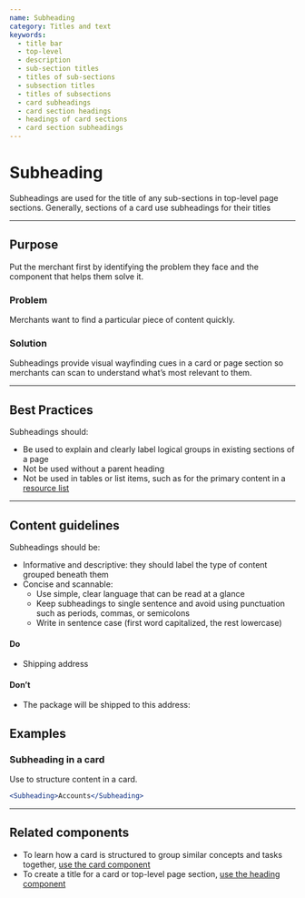 ```yaml
---
name: Subheading
category: Titles and text
keywords:
  - title bar
  - top-level
  - description
  - sub-section titles
  - titles of sub-sections
  - subsection titles
  - titles of subsections
  - card subheadings
  - card section headings
  - headings of card sections
  - card section subheadings
---
```


# Subheading

Subheadings are used for the title of any sub-sections in top-level page
sections. Generally, sections of a card use subheadings for their titles

---

## Purpose

Put the merchant first by identifying the problem they face and the component that helps them solve it.

### Problem

Merchants want to find a particular piece of content quickly.

### Solution

Subheadings provide visual wayfinding cues in a card or page section so merchants
can scan to understand what’s most relevant to them.

---

## Best Practices

Subheadings should:

* Be used to explain and clearly label logical groups in existing sections of a page
* Not be used without a parent heading
* Not be used in tables or list items, such as for the primary content in a [resource list](/components/lists/resource-list)

---

## Content guidelines

Subheadings should be:

* Informative and descriptive: they should label the type of content grouped
beneath them
* Concise and scannable:
  * Use simple, clear language that can be read at a glance
  * Keep subheadings to single sentence and avoid using punctuation such as
  periods, commas, or semicolons
  * Write in sentence case (first word capitalized, the rest lowercase)

<!-- usagelist -->
#### Do
- Shipping address

#### Don’t
- The package will be shipped to this address:

<!-- end -->

## Examples

### Subheading in a card

Use to structure content in a card.

```jsx
<Subheading>Accounts</Subheading>
```

---

## Related components

* To learn how a card is structured to group similar concepts and tasks together, [use the card component](/components/structure/card)
* To create a title for a card or top-level page section, [use the heading component](/components/titles-and-text/heading)

